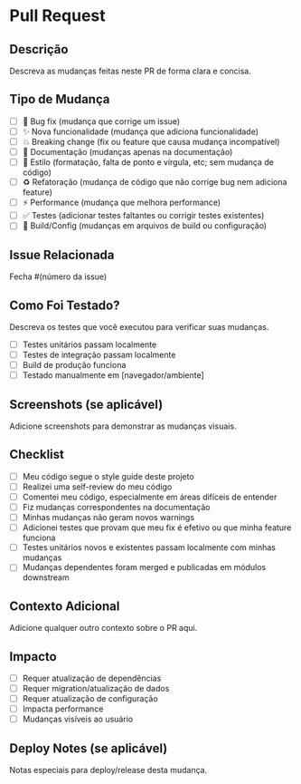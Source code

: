# Pull Request

## Descrição

Descreva as mudanças feitas neste PR de forma clara e concisa.

## Tipo de Mudança

-   [ ] 🐛 Bug fix (mudança que corrige um issue)
-   [ ] ✨ Nova funcionalidade (mudança que adiciona funcionalidade)
-   [ ] 💥 Breaking change (fix ou feature que causa mudança incompatível)
-   [ ] 📝 Documentação (mudanças apenas na documentação)
-   [ ] 🎨 Estilo (formatação, falta de ponto e vírgula, etc; sem mudança de código)
-   [ ] ♻️ Refatoração (mudança de código que não corrige bug nem adiciona feature)
-   [ ] ⚡ Performance (mudança que melhora performance)
-   [ ] ✅ Testes (adicionar testes faltantes ou corrigir testes existentes)
-   [ ] 🔧 Build/Config (mudanças em arquivos de build ou configuração)

## Issue Relacionada

Fecha #(número da issue)

## Como Foi Testado?

Descreva os testes que você executou para verificar suas mudanças.

-   [ ] Testes unitários passam localmente
-   [ ] Testes de integração passam localmente
-   [ ] Build de produção funciona
-   [ ] Testado manualmente em [navegador/ambiente]

## Screenshots (se aplicável)

Adicione screenshots para demonstrar as mudanças visuais.

## Checklist

-   [ ] Meu código segue o style guide deste projeto
-   [ ] Realizei uma self-review do meu código
-   [ ] Comentei meu código, especialmente em áreas difíceis de entender
-   [ ] Fiz mudanças correspondentes na documentação
-   [ ] Minhas mudanças não geram novos warnings
-   [ ] Adicionei testes que provam que meu fix é efetivo ou que minha feature funciona
-   [ ] Testes unitários novos e existentes passam localmente com minhas mudanças
-   [ ] Mudanças dependentes foram merged e publicadas em módulos downstream

## Contexto Adicional

Adicione qualquer outro contexto sobre o PR aqui.

## Impacto

-   [ ] Requer atualização de dependências
-   [ ] Requer migration/atualização de dados
-   [ ] Requer atualização de configuração
-   [ ] Impacta performance
-   [ ] Mudanças visíveis ao usuário

## Deploy Notes (se aplicável)

Notas especiais para deploy/release desta mudança.
